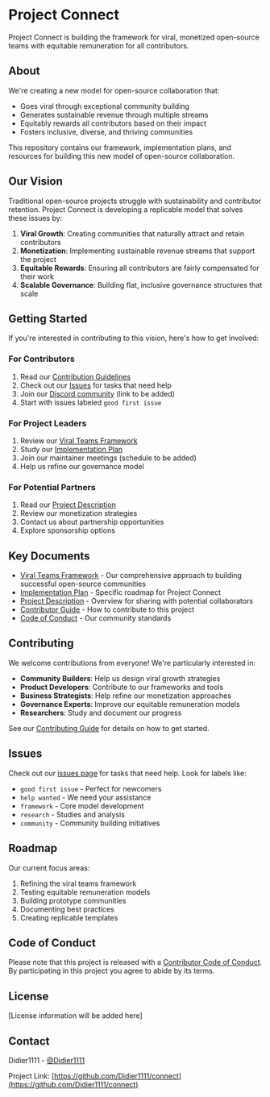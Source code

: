 # Project Connect

Project Connect is building the framework for viral, monetized open-source teams with equitable remuneration for all contributors.

## About

We're creating a new model for open-source collaboration that:
- Goes viral through exceptional community building
- Generates sustainable revenue through multiple streams
- Equitably rewards all contributors based on their impact
- Fosters inclusive, diverse, and thriving communities

This repository contains our framework, implementation plans, and resources for building this new model of open-source collaboration.

## Our Vision

Traditional open-source projects struggle with sustainability and contributor retention. Project Connect is developing a replicable model that solves these issues by:

1. **Viral Growth**: Creating communities that naturally attract and retain contributors
2. **Monetization**: Implementing sustainable revenue streams that support the project
3. **Equitable Rewards**: Ensuring all contributors are fairly compensated for their work
4. **Scalable Governance**: Building flat, inclusive governance structures that scale

## Getting Started

If you're interested in contributing to this vision, here's how to get involved:

### For Contributors
1. Read our [Contribution Guidelines](CONTRIBUTING.md)
2. Check out our [Issues](https://github.com/Didier1111/connect/issues) for tasks that need help
3. Join our [Discord community](#) (link to be added)
4. Start with issues labeled `good first issue`

### For Project Leaders
1. Review our [Viral Teams Framework](VIRAL_TEAMS_FRAMEWORK.md)
2. Study our [Implementation Plan](IMPLEMENTATION_PLAN.md)
3. Join our maintainer meetings (schedule to be added)
4. Help us refine our governance model

### For Potential Partners
1. Read our [Project Description](PROJECT_DESC.md)
2. Review our monetization strategies
3. Contact us about partnership opportunities
4. Explore sponsorship options

## Key Documents

- [Viral Teams Framework](VIRAL_TEAMS_FRAMEWORK.md) - Our comprehensive approach to building successful open-source communities
- [Implementation Plan](IMPLEMENTATION_PLAN.md) - Specific roadmap for Project Connect
- [Project Description](PROJECT_DESC.md) - Overview for sharing with potential collaborators
- [Contributor Guide](CONTRIBUTING.md) - How to contribute to this project
- [Code of Conduct](CODE_OF_CONDUCT.md) - Our community standards

## Contributing

We welcome contributions from everyone! We're particularly interested in:

- **Community Builders**: Help us design viral growth strategies
- **Product Developers**: Contribute to our frameworks and tools
- **Business Strategists**: Help refine our monetization approaches
- **Governance Experts**: Improve our equitable remuneration models
- **Researchers**: Study and document our progress

See our [Contributing Guide](CONTRIBUTING.md) for details on how to get started.

## Issues

Check out our [issues page](https://github.com/Didier1111/connect/issues) for tasks that need help. Look for labels like:
- `good first issue` - Perfect for newcomers
- `help wanted` - We need your assistance
- `framework` - Core model development
- `research` - Studies and analysis
- `community` - Community building initiatives

## Roadmap

Our current focus areas:
1. Refining the viral teams framework
2. Testing equitable remuneration models
3. Building prototype communities
4. Documenting best practices
5. Creating replicable templates

## Code of Conduct

Please note that this project is released with a [Contributor Code of Conduct](CODE_OF_CONDUCT.md). By participating in this project you agree to abide by its terms.

## License

[License information will be added here]

## Contact

Didier1111 - [@Didier1111](https://github.com/Didier1111)

Project Link: [https://github.com/Didier1111/connect](https://github.com/Didier1111/connect)